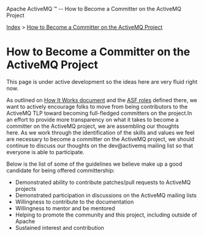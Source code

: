 Apache ActiveMQ ™ -- How to Become a Committer on the ActiveMQ Project 

[Index](index.html) > [How to Become a Committer on the ActiveMQ Project](Index/how-to-become-a-committer-on-the-activemq-project.md)


How to Become a Committer on the ActiveMQ Project
=================================================

This page is under active development so the ideas here are very fluid right now.

As outlined on [How It Works document](http://www.apache.org/foundation/how-it-works.html) and the [ASF roles](https://www.apache.org/foundation/how-it-works.html#roles) defined there, we want to actively encourage folks to move from being contributors to the ActiveMQ TLP toward becoming full-fledged committers on the project.In an effort to provide more transparency on what it takes to become a committer on the ActiveMQ project, we are assembling our thoughts here. As we work through the identification of the skills and values we feel are necessary to become a committer on the ActiveMQ project, we should continue to discuss our thoughts on the dev@activemq mailing list so that everyone is able to participate. 

Below is the list of some of the guidelines we believe make up a good candidate for being offered committership:

*   Demonstrated ability to contribute patches/pull requests to ActiveMQ projects 
*   Demonstrated participation in discussions on the ActiveMQ mailing lists 
*   Willingness to contribute to the documentation
*   Willingness to mentor and be mentored
*   Helping to promote the community and this project, including outside of Apache
*   Sustained interest and contribution

